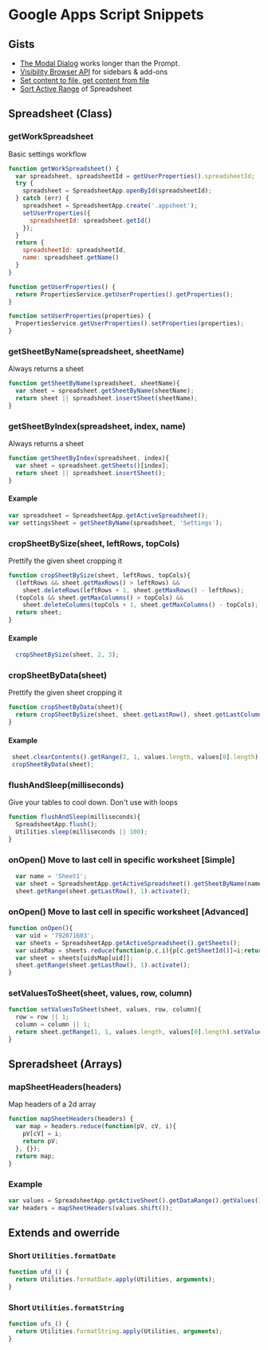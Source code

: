 # Google Apps Script Snippets
## Gists
- [The Modal Dialog][1] works longer than the Prompt.
- [Visibility Browser API][2] for sidebars & add-ons
- [Set content to file, get content from file][3]
- [Sort Active Range][4] of Spreadsheet

[1]: https://gist.github.com/oshliaer/9d9dd61ccebf4ea0070c
[2]: https://gist.github.com/oshliaer/4c3c926ab0a5bc9630fb
[3]: https://gist.github.com/oshliaer/25d4fca21e8745df4de9
[4]: https://gist.github.com/oshliaer/0801f151fb57a4bee7f2

## Spreadsheet (Class)
### getWorkSpreadsheet
Basic settings workflow
```javascript
function getWorkSpreadsheet() {
  var spreadsheet, spreadsheetId = getUserProperties().spreadsheetId;
  try {
    spreadsheet = SpreadsheetApp.openById(spreadsheetId);
  } catch (err) {
    spreadsheet = SpreadsheetApp.create('.appsheet');
    setUserProperties({
      spreadsheetId: spreadsheet.getId()
    });
  }
  return {
    spreadsheetId: spreadsheetId,
    name: spreadsheet.getName()
  }
}

function getUserProperties() {
  return PropertiesService.getUserProperties().getProperties();
}

function setUserProperties(properties) {
  PropertiesService.getUserProperties().setProperties(properties);
}
```
### getSheetByName(spreadsheet, sheetName)
Always returns a sheet
```javascript
function getSheetByName(spreadsheet, sheetName){
  var sheet = spreadsheet.getSheetByName(sheetName);
  return sheet || spreadsheet.insertSheet(sheetName);
}
```
### getSheetByIndex(spreadsheet, index, name)
Always returns a sheet
```javascript
function getSheetByIndex(spreadsheet, index){
  var sheet = spreadsheet.getSheets()[index];
  return sheet || spreadsheet.insertSheet();
}
```
#### Example
```javascript
var spreadsheet = SpreadsheetApp.getActiveSpreadsheet();
var settingsSheet = getSheetByName(spreadsheet, 'Settings');
```
### cropSheetBySize(sheet, leftRows, topCols)
Prettify the given sheet cropping it
```javascript
function cropSheetBySize(sheet, leftRows, topCols){
  (leftRows && sheet.getMaxRows() > leftRows) &&
    sheet.deleteRows(leftRows + 1, sheet.getMaxRows() - leftRows);
  (topCols && sheet.getMaxColumns() > topCols) &&
    sheet.deleteColumns(topCols + 1, sheet.getMaxColumns() - topCols);
  return sheet;
}
```
#### Example
```javascript
  cropSheetBySize(sheet, 2, 3);
```
### cropSheetByData(sheet)
Prettify the given sheet cropping it
```javascript
function cropSheetByData(sheet){
  return cropSheetBySize(sheet, sheet.getLastRow(), sheet.getLastColumn());
}
```
#### Example
```javascript
 sheet.clearContents().getRange(2, 1, values.length, values[0].length).setValues(values);
 cropSheetByData(sheet);
```
### flushAndSleep(milliseconds)
Give your tables to cool down. Don't use with loops
```javascript
function flushAndSleep(milliseconds){
  SpreadsheetApp.flush();
  Utilities.sleep(milliseconds || 100);
}
```
### onOpen() Move to last cell in specific worksheet [Simple]
```javascript
  var name = 'Sheet1';
  var sheet = SpreadsheetApp.getActiveSpreadsheet().getSheetByName(name);
  sheet.getRange(sheet.getLastRow(), 1).activate();
```
### onOpen() Move to last cell in specific worksheet [Advanced]
```javascript
function onOpen(){
  var uid = '792071603';
  var sheets = SpreadsheetApp.getActiveSpreadsheet().getSheets();
  var uidsMap = sheets.reduce(function(p,c,i){p[c.getSheetId()]=i;return p;},{});
  var sheet = sheets[uidsMap[uid]];
  sheet.getRange(sheet.getLastRow(), 1).activate();
}
```
### setValuesToSheet(sheet, values, row, column)
```javascript
function setValuesToSheet(sheet, values, row, column){
  row = row || 1;
  column = column || 1;
  return sheet.getRange(1, 1, values.length, values[0].length).setValues(values);
}
```
## Spreradsheet (Arrays)
### mapSheetHeaders(headers)
Map headers of a 2d array
```javascript
function mapSheetHeaders(headers) {
  var map = headers.reduce(function(pV, cV, i){
    pV[cV] = i;
    return pV;
  }, {});
  return map;
}
```
### Example
```javascript
var values = SpreadsheetApp.getActiveSheet().getDataRange().getValues();
var headers = mapSheetHeaders(values.shift());
```
## Extends and owerride
### Short `Utilities.formatDate`
```javascript
function ufd_() {
  return Utilities.formatDate.apply(Utilities, arguments);
}
```
### Short `Utilities.formatString`
```javascript
function ufs_() {
  return Utilities.formatString.apply(Utilities, arguments);
}
```
